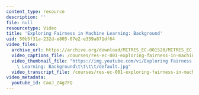 ```yaml
---
content_type: resource
description: ''
file: null
resourcetype: Video
title: 'Exploring Fairness in Machine Learning: Background'
uid: 50b5f31a-232d-e805-07e2-e359a871df64
video_files:
  archive_url: https://archive.org/download/MITRES_EC-001S20/MITRES_EC_001S20_video02_300k.mp4
  video_captions_file: /courses/res-ec-001-exploring-fairness-in-machine-learning-for-international-development-spring-2020/0f7f0c6597b359b0aa1d55706d4bb0f9_CaoJ_Z4g7FQ.vtt
  video_thumbnail_file: "https://img.youtube.com/vi/Exploring Fairness in Machine\
    \ Learning: Background\t\t\t\t/default.jpg"
  video_transcript_file: /courses/res-ec-001-exploring-fairness-in-machine-learning-for-international-development-spring-2020/2811f41c59b30f04a2d3e8eda5baf288_CaoJ_Z4g7FQ.pdf
video_metadata:
  youtube_id: CaoJ_Z4g7FQ
---
```

